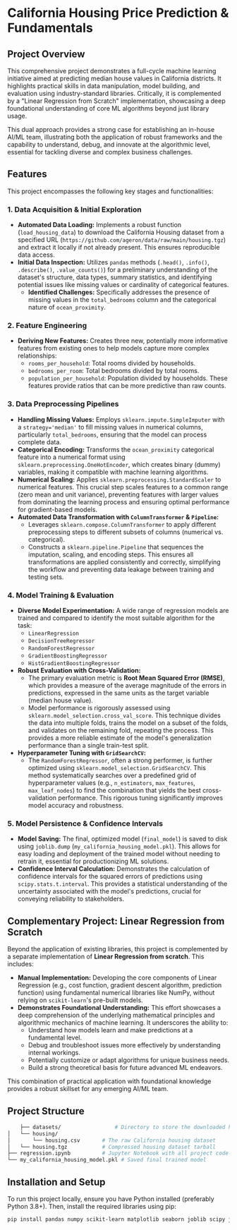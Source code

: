# California Housing Price Prediction & Fundamentals

## Project Overview

This comprehensive project demonstrates a full-cycle machine learning initiative aimed at predicting median house values in California districts. It highlights practical skills in data manipulation, model building, and evaluation using industry-standard libraries. Critically, it is complemented by a "Linear Regression from Scratch" implementation, showcasing a deep foundational understanding of core ML algorithms beyond just library usage.

This dual approach provides a strong case for establishing an in-house AI/ML team, illustrating both the application of robust frameworks and the capability to understand, debug, and innovate at the algorithmic level, essential for tackling diverse and complex business challenges.

## Features

This project encompasses the following key stages and functionalities:

### 1. Data Acquisition & Initial Exploration

* **Automated Data Loading:** Implements a robust function (`load_housing_data`) to download the California Housing dataset from a specified URL (`https://github.com/ageron/data/raw/main/housing.tgz`) and extract it locally if not already present. This ensures reproducible data access.
* **Initial Data Inspection:** Utilizes `pandas` methods (`.head()`, `.info()`, `.describe()`, `.value_counts()`) for a preliminary understanding of the dataset's structure, data types, summary statistics, and identifying potential issues like missing values or cardinality of categorical features.
    * **Identified Challenges:** Specifically addresses the presence of missing values in the `total_bedrooms` column and the categorical nature of `ocean_proximity`.

### 2. Feature Engineering

* **Deriving New Features:** Creates three new, potentially more informative features from existing ones to help models capture more complex relationships:
    * `rooms_per_household`: Total rooms divided by households.
    * `bedrooms_per_room`: Total bedrooms divided by total rooms.
    * `population_per_household`: Population divided by households.
    These features provide ratios that can be more predictive than raw counts.

### 3. Data Preprocessing Pipelines

* **Handling Missing Values:** Employs `sklearn.impute.SimpleImputer` with a `strategy='median'` to fill missing values in numerical columns, particularly `total_bedrooms`, ensuring that the model can process complete data.
* **Categorical Encoding:** Transforms the `ocean_proximity` categorical feature into a numerical format using `sklearn.preprocessing.OneHotEncoder`, which creates binary (dummy) variables, making it compatible with machine learning algorithms.
* **Numerical Scaling:** Applies `sklearn.preprocessing.StandardScaler` to numerical features. This crucial step scales features to a common range (zero mean and unit variance), preventing features with larger values from dominating the learning process and ensuring optimal performance for gradient-based models.
* **Automated Data Transformation with `ColumnTransformer` & `Pipeline`:**
    * Leverages `sklearn.compose.ColumnTransformer` to apply different preprocessing steps to different subsets of columns (numerical vs. categorical).
    * Constructs a `sklearn.pipeline.Pipeline` that sequences the imputation, scaling, and encoding steps. This ensures all transformations are applied consistently and correctly, simplifying the workflow and preventing data leakage between training and testing sets.

### 4. Model Training & Evaluation

* **Diverse Model Experimentation:** A wide range of regression models are trained and compared to identify the most suitable algorithm for the task:
    * `LinearRegression`
    * `DecisionTreeRegressor`
    * `RandomForestRegressor`
    * `GradientBoostingRegressor`
    * `HistGradientBoostingRegressor`
* **Robust Evaluation with Cross-Validation:**
    * The primary evaluation metric is **Root Mean Squared Error (RMSE)**, which provides a measure of the average magnitude of the errors in predictions, expressed in the same units as the target variable (median house value).
    * Model performance is rigorously assessed using `sklearn.model_selection.cross_val_score`. This technique divides the data into multiple folds, trains the model on a subset of the folds, and validates on the remaining fold, repeating the process. This provides a more reliable estimate of the model's generalization performance than a single train-test split.
* **Hyperparameter Tuning with `GridSearchCV`:**
    * The `RandomForestRegressor`, often a strong performer, is further optimized using `sklearn.model_selection.GridSearchCV`. This method systematically searches over a predefined grid of hyperparameter values (e.g., `n_estimators`, `max_features`, `max_leaf_nodes`) to find the combination that yields the best cross-validation performance. This rigorous tuning significantly improves model accuracy and robustness.

### 5. Model Persistence & Confidence Intervals

* **Model Saving:** The final, optimized model (`final_model`) is saved to disk using `joblib.dump` (`my_california_housing_model.pkl`). This allows for easy loading and deployment of the trained model without needing to retrain it, essential for productionizing ML solutions.
* **Confidence Interval Calculation:** Demonstrates the calculation of confidence intervals for the squared errors of predictions using `scipy.stats.t.interval`. This provides a statistical understanding of the uncertainty associated with the model's predictions, crucial for conveying reliability to stakeholders.

## Complementary Project: Linear Regression from Scratch

Beyond the application of existing libraries, this project is complemented by a separate implementation of **Linear Regression from scratch**. This includes:

* **Manual Implementation:** Developing the core components of Linear Regression (e.g., cost function, gradient descent algorithm, prediction function) using fundamental numerical libraries like NumPy, without relying on `scikit-learn`'s pre-built models.
* **Demonstrates Foundational Understanding:** This effort showcases a deep comprehension of the underlying mathematical principles and algorithmic mechanics of machine learning. It underscores the ability to:
    * Understand how models learn and make predictions at a fundamental level.
    * Debug and troubleshoot issues more effectively by understanding internal workings.
    * Potentially customize or adapt algorithms for unique business needs.
    * Build a strong theoretical basis for future advanced ML endeavors.

This combination of practical application with foundational knowledge provides a robust skillset for any emerging AI/ML team.

## Project Structure
```bash
    ├── datasets/                 # Directory to store the downloaded housing data
│   └── housing/
│       └── housing.csv       # The raw California housing dataset
│   └── housing.tgz           # Compressed housing dataset tarball
├── regression.ipynb          # Jupyter Notebook with all project code
└── my_california_housing_model.pkl # Saved final trained model
```

## Installation and Setup

To run this project locally, ensure you have Python installed (preferably Python 3.8+). Then, install the required libraries using pip:

```bash
pip install pandas numpy scikit-learn matplotlib seaborn joblib scipy jupyter